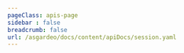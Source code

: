 ```yaml
---
pageClass: apis-page
sidebar : false
breadcrumb: false
url: /asgardeo/docs/content/apiDocs/session.yaml
---
```


<APIStoplight/>